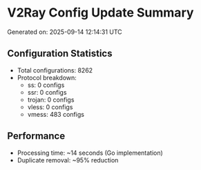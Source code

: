 # V2Ray Config Update Summary
Generated on: 2025-09-14 12:14:31 UTC

## Configuration Statistics
- Total configurations: 8262
- Protocol breakdown:
  - ss: 0 configs
  - ssr: 0 configs
  - trojan: 0 configs
  - vless: 0 configs
  - vmess: 483 configs

## Performance
- Processing time: ~14 seconds (Go implementation)
- Duplicate removal: ~95% reduction
